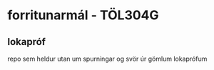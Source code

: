 # forritunarmál - TÖL304G
## lokapróf
repo sem heldur utan um spurningar og svör úr gömlum lokaprófum
